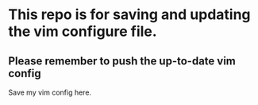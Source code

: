 # This repo is for saving and updating the vim configure file.
## Please remember to push the up-to-date vim config

Save my vim config here.
